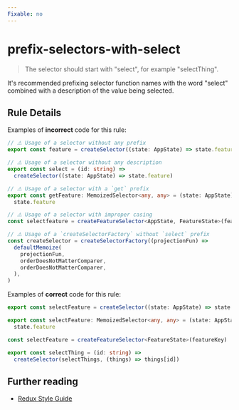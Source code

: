 ```yaml
---
Fixable: no
---
```


# prefix-selectors-with-select

> The selector should start with "select", for example "selectThing".

<!-- Everything above this generated, do not edit -->
<!-- MANUAL-DOC:START -->

It's recommended prefixing selector function names with the word "select" combined with a description of the value being selected.

## Rule Details

Examples of **incorrect** code for this rule:

```ts
// ⚠ Usage of a selector without any prefix
export const feature = createSelector((state: AppState) => state.feature)

// ⚠ Usage of a selector without any description
export const select = (id: string) =>
  createSelector((state: AppState) => state.feature)

// ⚠ Usage of a selector with a `get` prefix
export const getFeature: MemoizedSelector<any, any> = (state: AppState) =>
  state.feature

// ⚠ Usage of a selector with improper casing
const selectfeature = createFeatureSelector<AppState, FeatureState>(featureKey)

// ⚠ Usage of a `createSelectorFactory` without `select` prefix
const createSelector = createSelectorFactory((projectionFun) =>
  defaultMemoize(
    projectionFun,
    orderDoesNotMatterComparer,
    orderDoesNotMatterComparer,
  ),
)
```

Examples of **correct** code for this rule:

```ts
export const selectFeature = createSelector((state: AppState) => state.feature)

export const selectFeature: MemoizedSelector<any, any> = (state: AppState) =>
  state.feature

const selectFeature = createFeatureSelector<FeatureState>(featureKey)

export const selectThing = (id: string) =>
  createSelector(selectThings, (things) => things[id])
```

## Further reading

- [Redux Style Guide](https://redux.js.org/style-guide/style-guide#name-selector-functions-as-selectthing)
